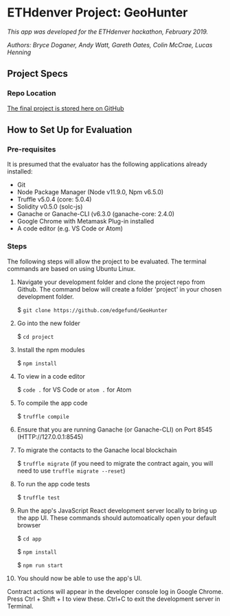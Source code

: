 # ETHdenver Project: GeoHunter
_This app was developed for the ETHdenver hackathon, February 2019._

_Authors: Bryce Doganer, Andy Watt, Gareth Oates, Colin McCrae, Lucas Henning_


## Project Specs
### Repo Location
[The final project is stored here on GitHub](https://github.com/edgefund/GeoHunter "GitHub - ETHdenver Project: GeoHunter")



## How to Set Up for Evaluation
### Pre-requisites
 It is presumed that the evaluator has the following applications already installed:

+ Git
+ Node Package Manager (Node v11.9.0, Npm v6.5.0)
+ Truffle v5.0.4 (core: 5.0.4)
+ Solidity v0.5.0 (solc-js)
+ Ganache or Ganache-CLI (v6.3.0 (ganache-core: 2.4.0)
+ Google Chrome with Metamask Plug-in installed
+ A code editor (e.g. VS Code or Atom)

### Steps
The following steps will allow the project to be evaluated. The terminal commands are based on using Ubuntu Linux.

1. Navigate your development folder and clone the project repo from Github. The command below will create a folder 'project' in your chosen development folder. 

   $ `git clone https://github.com/edgefund/GeoHunter`
   
2. Go into the new folder 

   $ `cd project`

3. Install the npm modules

   $ `npm install`

4. To view in a code editor 

   $ `code .` for VS Code or `atom .` for Atom

5. To compile the app code

   $ `truffle compile`

6. Ensure that you are running Ganache (or Ganache-CLI) on Port 8545 (HTTP://127.0.0.1:8545)

7. To migrate the contacts to the Ganache local blockchain

   $ `truffle migrate` (if you need to migrate the contract again, you will  need to use `truffle migrate --reset`)

8. To run the app code tests

   $ `truffle test`

9. Run the app's JavaScript React development server locally to bring up the app UI. These commands should automoatically open your default browser

   $ `cd app`

   $ `npm install`
   
   $ `npm run start`

11. You should now be able to use the app's UI. 

Contract actions will appear in the developer console log in Google Chrome. Press Ctrl + Shift + I to view these. Ctrl+C to exit the development server in Terminal.
